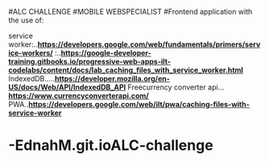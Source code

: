 #ALC CHALLENGE 
#MOBILE WEBSPECIALIST
#Frontend application with the use of:
 
service  worker:..**https://developers.google.com/web/fundamentals/primers/service-workers/**
               :..**https://google-developer-training.gitbooks.io/progressive-web-apps-ilt-codelabs/content/docs/lab_caching_files_with_service_worker.html**
IndexedDB.....**https://developer.mozilla.org/en-US/docs/Web/API/IndexedDB_API**
Freecurrency converter api... **https://www.currencyconverterapi.com/**
PWA..**https://developers.google.com/web/ilt/pwa/caching-files-with-service-worker**
# -EdnahM.git.ioALC-challenge
